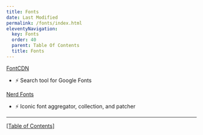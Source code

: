 ```yaml
---
title: Fonts
date: Last Modified 
permalink: /fonts/index.html
eleventyNavigation:
  key: Fonts
  order: 40
  parent: Table Of Contents
  title: Fonts
---
```


[FontCDN](https://thomaspark.co/projects/fontcdn/)
- ⚡️ Search tool for Google Fonts

[Nerd Fonts](https://www.nerdfonts.com)
- ⚡️ Iconic font aggregator, collection, and patcher

--------------------
[[Table of Contents]](/table-of-contents)
